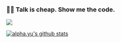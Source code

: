 ###  :man_technologist: Talk is cheap. Show me the code.
![](https://profile-counter.glitch.me/alphayu/count.svg)

[![alpha.yu's github stats](https://github-readme-stats.vercel.app/api?username=alphayu&count_private=true&show_icons=true&theme=radical&include_all_commits=true)](https://github.com/alphayu)
